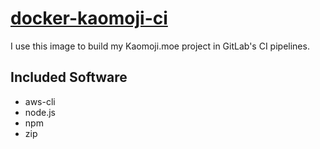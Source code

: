 # [docker-kaomoji-ci](https://hub.docker.com/r/jckcthbrt/kaomoji-ci/)

I use this image to build my Kaomoji.moe project in GitLab's CI pipelines.

## Included Software

* aws-cli
* node.js
* npm
* zip